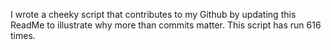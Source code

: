 I wrote a cheeky script that contributes to my Github by updating this ReadMe to illustrate why more than commits matter. This script has run 616 times.